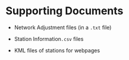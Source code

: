 # Supporting Documents

- Network Adjustment files (in a `.txt` file)

- Station Information`.csv` files

- KML files of stations for webpages
